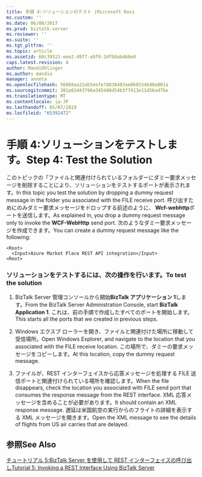 ```yaml
---
title: 手順 4:ソリューションのテスト |Microsoft Docs
ms.custom: ''
ms.date: 06/08/2017
ms.prod: biztalk-server
ms.reviewer: ''
ms.suite: ''
ms.tgt_pltfrm: ''
ms.topic: article
ms.assetid: 60c39521-eee2-49f7-a9f9-2dfb9ab468e9
caps.latest.revision: 4
author: MandiOhlinger
ms.author: mandia
manager: anneta
ms.openlocfilehash: 56869aa22ab54efe78838403ae060154b98a001a
ms.sourcegitcommit: 381e83d43796a345488d54b3f7413e11d56ad7be
ms.translationtype: MT
ms.contentlocale: ja-JP
ms.lasthandoff: 05/07/2019
ms.locfileid: "65392472"
---
```

# <a name="step-4-test-the-solution"></a><span data-ttu-id="50372-102">手順 4:ソリューションをテストします。</span><span class="sxs-lookup"><span data-stu-id="50372-102">Step 4: Test the Solution</span></span>
<span data-ttu-id="50372-103">このトピックの「ファイルと関連付けられているフォルダーにダミー要求メッセージを削除することにより、ソリューションをテストするポートが表示されます。</span><span class="sxs-lookup"><span data-stu-id="50372-103">In this topic you test the solution by dropping a dummy request message in the folder you associated with the FILE receive port.</span></span> <span data-ttu-id="50372-104">呼び出すためにのみダミー要求メッセージをドロップする前述のように、 **Wcf-webhttp**ポートを送信します。</span><span class="sxs-lookup"><span data-stu-id="50372-104">As explained in, you drop a dummy request message only to invoke the **WCF-WebHttp** send port.</span></span> <span data-ttu-id="50372-105">次のようなダミー要求メッセージを作成できます。</span><span class="sxs-lookup"><span data-stu-id="50372-105">You can create a dummy request message like the following:</span></span>  
  
```  
<Root>  
  <Input>Azure Market Place REST API integration</Input>  
<Root>  
```  
  
### <a name="to-test-the-solution"></a><span data-ttu-id="50372-106">ソリューションをテストするには、次の操作を行います。</span><span class="sxs-lookup"><span data-stu-id="50372-106">To test the solution</span></span>  
  
1.  <span data-ttu-id="50372-107">BizTalk Server 管理コンソールから開始**BizTalk アプリケーション 1**します。</span><span class="sxs-lookup"><span data-stu-id="50372-107">From the BizTalk Server Administration Console, start **BizTalk Application 1**.</span></span> <span data-ttu-id="50372-108">これは、前の手順で作成したすべてのポートを開始します。</span><span class="sxs-lookup"><span data-stu-id="50372-108">This starts all the ports that we created in previous steps.</span></span>  
  
2.  <span data-ttu-id="50372-109">Windows エクスプ ローラーを開き、ファイルと関連付けた場所に移動して受信場所。</span><span class="sxs-lookup"><span data-stu-id="50372-109">Open Windows Explorer, and navigate to the location that you associated with the FILE receive location.</span></span> <span data-ttu-id="50372-110">この場所で、ダミーの要求メッセージをコピーします。</span><span class="sxs-lookup"><span data-stu-id="50372-110">At this location, copy the dummy request message.</span></span>  
  
3.  <span data-ttu-id="50372-111">ファイルが、REST インターフェイスから応答メッセージを処理する FILE 送信ポートと関連付けられている場所を確認します。</span><span class="sxs-lookup"><span data-stu-id="50372-111">When the file disappears, check the location you associated with FILE send port that consumes the response message from the REST interface.</span></span> <span data-ttu-id="50372-112">XML 応答メッセージを含めることが必要があります。</span><span class="sxs-lookup"><span data-stu-id="50372-112">It should contain an XML response message.</span></span> <span data-ttu-id="50372-113">遅延は米国航空の実行からのフライトの詳細を表示する XML メッセージを開きます。</span><span class="sxs-lookup"><span data-stu-id="50372-113">Open the XML message to see the details of flights from US air carries that are delayed.</span></span>  
  
## <a name="see-also"></a><span data-ttu-id="50372-114">参照</span><span class="sxs-lookup"><span data-stu-id="50372-114">See Also</span></span>  
 [<span data-ttu-id="50372-115">チュートリアル 5:BizTalk Server を使用して REST インターフェイスの呼び出し</span><span class="sxs-lookup"><span data-stu-id="50372-115">Tutorial 5: Invoking a REST Interface Using BizTalk Server</span></span>](../core/tutorial-5-invoking-a-rest-interface-using-biztalk-server.md)